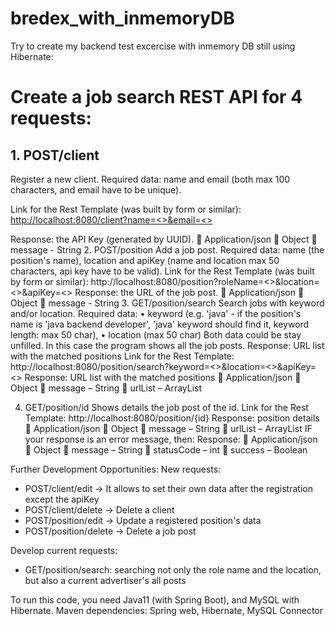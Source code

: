 # bredex_with_inmemoryDB
<p>Try to create my backend test excercise with inmemory DB still using Hibernate:</p>

<h1> Create a job search REST API for 4 requests: </h1>

<h2>1. POST/client </h2>
<p>Register a new client. Required data: name and email (both max 100 characters, and email have to be unique).</p>
<p>Link for the Rest Template (was built by form or similar): <span><a href="">http://localhost:8080/client?name=<<name>>&email=<<email>></a></span></p>
Response: the API Key (generated by UUID).
	Application/json
	Object
	message - String
2. POST/position
Add a job post. Required data: name (the position's name), location and apiKey (name and location max 50 characters, api key have to be valid). 
Link for the Rest Template (was built by form or similar): http://localhost:8080/position?roleName=<<roleName>>&location=<<budapest>>&apiKey=<<apiKey>>
Response: the URL of the job post.
	Application/json
	Object
	message - String
3. GET/position/search
Search jobs with keyword and/or location. Required data: 
•	keyword (e.g. 'java' - if the position's name is 'java backend developer', 'java' keyword should find it, keyword length: max 50 char),
•	location (max 50 char)
Both data could be stay unfilled. In this case the program shows all the job posts. 
Response: URL list with the matched positions
Link for the Rest Template:
http://localhost:8080/position/search?keyword=<<keyword>>&location=<<location>>&apiKey=<<apiKey>>
Response: URL list with the matched positions
	Application/json
	Object
	message – String
	urlList – ArrayList<String>


4. GET/position/id
Shows details the job post of the id.
Link for the Rest Template:
http://localhost:8080/position/{id}
Response: position details
	Application/json
	Object
	message – String
	urlList – ArrayList<String>
IF your response is an error message, then: 
Response: 
	Application/json
	Object
	message – String
	statusCode – int
	success – Boolean

Further Development Opportunities:
New requests: 
- POST/client/edit -> It allows to set their own data after the registration except the apiKey
- POST/client/delete -> Delete a client
- POST/position/edit -> Update a registered position's data
- POST/position/delete -> Delete a job post

Develop current requests: 
- GET/position/search: searching not only the role name and the location, but also a current advertiser's all posts

To run this code, you need Java11 (with Spring Boot), and MySQL with Hibernate. 
Maven dependencies: Spring web, Hibernate, MySQL Connector




